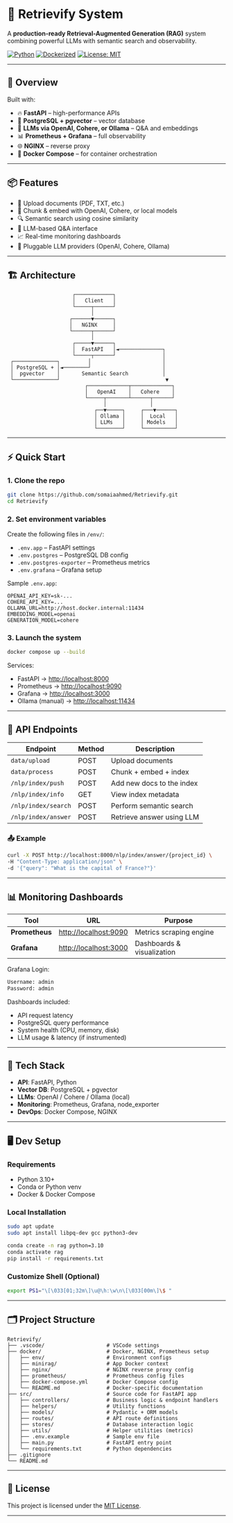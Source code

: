 
# 🧠 Retrievify System

A **production-ready Retrieval-Augmented Generation (RAG)** system combining powerful LLMs with semantic search and observability.

[![Python](https://img.shields.io/badge/python-3.10+-blue.svg)](https://www.python.org/downloads/)
[![Dockerized](https://img.shields.io/badge/Docker-Containerized-blue)](https://www.docker.com/)
[![License: MIT](https://img.shields.io/badge/license-MIT-green.svg)](LICENSE)

---

## 🚀 Overview

Built with:

- 🔥 **FastAPI** – high-performance APIs  
- 🧮 **PostgreSQL + pgvector** – vector database  
- 🧠 **LLMs via OpenAI, Cohere, or Ollama** – Q&A and embeddings  
- 📊 **Prometheus + Grafana** – full observability  
- 🌐 **NGINX** – reverse proxy  
- 🐳 **Docker Compose** – for container orchestration  

---

## 📦 Features

- 📄 Upload documents (PDF, TXT, etc.)
- 🔗 Chunk & embed with OpenAI, Cohere, or local models
- 🔍 Semantic search using cosine similarity
- 🧠 LLM-based Q&A interface
- 📈 Real-time monitoring dashboards
- 🔌 Pluggable LLM providers (OpenAI, Cohere, Ollama)

---

## 🏗️ Architecture


```
                     ┌────────────┐
                     │   Client   │
                     └─────┬──────┘
                           │
                    ┌──────▼──────┐
                    │   NGINX     │
                    └──────┬──────┘
                           │
                     ┌─────▼──────┐
                     │  FastAPI   │◄──────────────┐
                     └─────┬──────┘               │
 ┌──────────────┐         │                       │
 │ PostgreSQL + │◄────────┘                       │
 │  pgvector    │       Semantic Search           │
 └──────────────┘                                  ▼
                         ┌─────────────┬─────────────┐
                         │   OpenAI    │   Cohere    │
                         └─────┬───────┴──────┬──────┘
                               │              │
                            ┌──▼─────┐     ┌───▼──────┐
                            │ Ollama │     │  Local   │
                            │ LLMs   │     │ Models   │
                            └────────┘     └──────────┘

````

---

## ⚡ Quick Start

### 1. Clone the repo

```bash
git clone https://github.com/somaiaahmed/Retrievify.git
cd Retrievify
````

### 2. Set environment variables

Create the following files in `/env/`:

* `.env.app` – FastAPI settings
* `.env.postgres` – PostgreSQL DB config
* `.env.postgres-exporter` – Prometheus metrics
* `.env.grafana` – Grafana setup

Sample `.env.app`:

```env
OPENAI_API_KEY=sk-...
COHERE_API_KEY=...
OLLAMA_URL=http://host.docker.internal:11434
EMBEDDING_MODEL=openai
GENERATION_MODEL=cohere
```

### 3. Launch the system

```bash
docker compose up --build
```

Services:

* FastAPI → [http://localhost:8000](http://localhost:8000)
* Prometheus → [http://localhost:9090](http://localhost:9090)
* Grafana → [http://localhost:3000](http://localhost:3000)
* Ollama (manual) → [http://localhost:11434](http://localhost:11434)

---

## 🔌 API Endpoints

| Endpoint          | Method | Description               |
| ----------------- | ------ | ------------------------- |
| `data/upload`         | POST   | Upload documents          |
| `data/process`        | POST   | Chunk + embed + index     |
| `/nlp/index/push` | POST   | Add new docs to the index |
| `/nlp/index/info` | GET    | View index metadata       |
| `/nlp/index/search`         | POST   | Perform semantic search   |
| `/nlp/index/answer`         | POST   | Retrieve answer using LLM |

### 📤 Example

```bash
curl -X POST http://localhost:8000/nlp/index/answer/{project_id} \
-H "Content-Type: application/json" \
-d '{"query": "What is the capital of France?"}'
```

---

## 📊 Monitoring Dashboards

| Tool           | URL                                            | Purpose                    |
| -------------- | ---------------------------------------------- | -------------------------- |
| **Prometheus** | [http://localhost:9090](http://localhost:9090) | Metrics scraping engine    |
| **Grafana**    | [http://localhost:3000](http://localhost:3000) | Dashboards & visualization |

Grafana Login:

```bash
Username: admin
Password: admin
```

Dashboards included:

* API request latency
* PostgreSQL query performance
* System health (CPU, memory, disk)
* LLM usage & latency (if instrumented)

---

## 🧰 Tech Stack

* **API**: FastAPI, Python
* **Vector DB**: PostgreSQL + pgvector
* **LLMs**: OpenAI / Cohere / Ollama (local)
* **Monitoring**: Prometheus, Grafana, node\_exporter
* **DevOps**: Docker Compose, NGINX

---


## 🖥️ Dev Setup

### Requirements

* Python 3.10+
* Conda or Python venv
* Docker & Docker Compose

### Local Installation

```bash
sudo apt update
sudo apt install libpq-dev gcc python3-dev
```

```bash
conda create -n rag python=3.10
conda activate rag
pip install -r requirements.txt
```

### Customize Shell (Optional)

```bash
export PS1="\[\033[01;32m\]\u@\h:\w\n\[\033[00m\]\$ "
```

---


## 🗂️ Project Structure

```plaintext
Retrievify/
├── .vscode/                    # VSCode settings
├── docker/                     # Docker, NGINX, Prometheus setup
│   ├── env/                    # Environment configs
│   ├── minirag/                # App Docker context
│   ├── nginx/                  # NGINX reverse proxy config
│   ├── prometheus/             # Prometheus config files
│   ├── docker-compose.yml      # Docker Compose config
│   └── README.md               # Docker-specific documentation
├── src/                        # Source code for FastAPI app
│   ├── controllers/            # Business logic & endpoint handlers
│   ├── helpers/                # Utility functions
│   ├── models/                 # Pydantic + ORM models
│   ├── routes/                 # API route definitions
│   ├── stores/                 # Database interaction logic
│   ├── utils/                  # Helper utilities (metrics)
│   ├── .env.example            # Sample env file
│   ├── main.py                 # FastAPI entry point
│   └── requirements.txt        # Python dependencies
├── .gitignore
└── README.md
```

---

## 📄 License

This project is licensed under the [MIT License](LICENSE).

---

